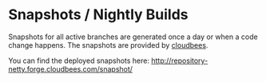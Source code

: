# Snapshots / Nightly Builds
Snapshots for all active branches are generated once a day or when a code change happens. The snapshots are provided by [cloudbees](http://www.cloudbees.com).

You can find the deployed snapshots here:
http://repository-netty.forge.cloudbees.com/snapshot/
